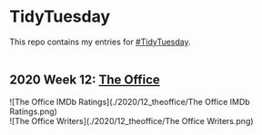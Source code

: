 # TidyTuesday
This repo contains my entries for [#TidyTuesday](https://github.com/rfordatascience/tidytuesday).  
<br />

## 2020 Week 12: [The Office](https://github.com/isabellabenabaye/tidy-tuesday/tree/master/2020/12_theoffice)   

![The Office IMDb Ratings](./2020/12_theoffice/The Office IMDb Ratings.png)
<br />
![The Office Writers](./2020/12_theoffice/The Office Writers.png)